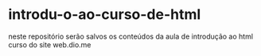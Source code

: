# introdu-o-ao-curso-de-html
neste repositório serão salvos os conteúdos da aula de introdução ao html
curso do site web.dio.me
